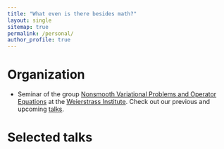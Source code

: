 ```yaml
---
title: "What even is there besides math?"
layout: single
sitemap: true
permalink: /personal/
author_profile: true
---
```


# Organization
- Seminar of the group <a href="https://wias-berlin.de/research/rgs/fg8/index.jsp?lang=1">Nonsmooth Variational Problems and Operator Equations</a> at the <a href="https://wias-berlin.de/">Weierstrass Institute</a>. Check out our previous and upcoming <a href="https://wias-berlin.de/research/rgs/fg8/seminar/index.jsp">talks</a>.

# Selected talks


